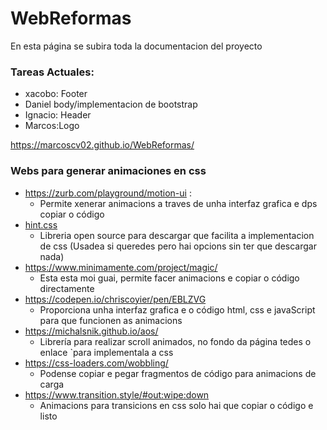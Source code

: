 # WebReformas

En esta página se subira toda la documentacion del proyecto
### Tareas Actuales:
- xacobo: Footer
- Daniel body/implementacion de bootstrap
- Ignacio: Header
- Marcos:Logo

https://marcoscv02.github.io/WebReformas/

### Webs para generar animaciones en css

- https://zurb.com/playground/motion-ui :
    - Permite xenerar animacions a traves de unha interfaz grafica e dps copiar o código
- [hint.css](https://kushagra.dev/lab/hint/)
    - Libreria open source para descargar que facilita a implementacion de css (Usadea si queredes pero hai opcions sin ter que descargar nada)
- https://www.minimamente.com/project/magic/
    - Esta esta moi guai, permite facer animacions e copiar o código directamente      
- https://codepen.io/chriscoyier/pen/EBLZVG
  - Proporciona unha interfaz grafica e o código html, css e javaScript para que funcionen as animacions
- https://michalsnik.github.io/aos/
  - Librería para realizar scroll animados, no fondo da página tedes o enlace `para implementala a css
- https://css-loaders.com/wobbling/
  - Podense copiar e pegar fragmentos de código para animacions de carga
- https://www.transition.style/#out:wipe:down
  - Animacions para transicions en css solo hai que copiar o código e listo
